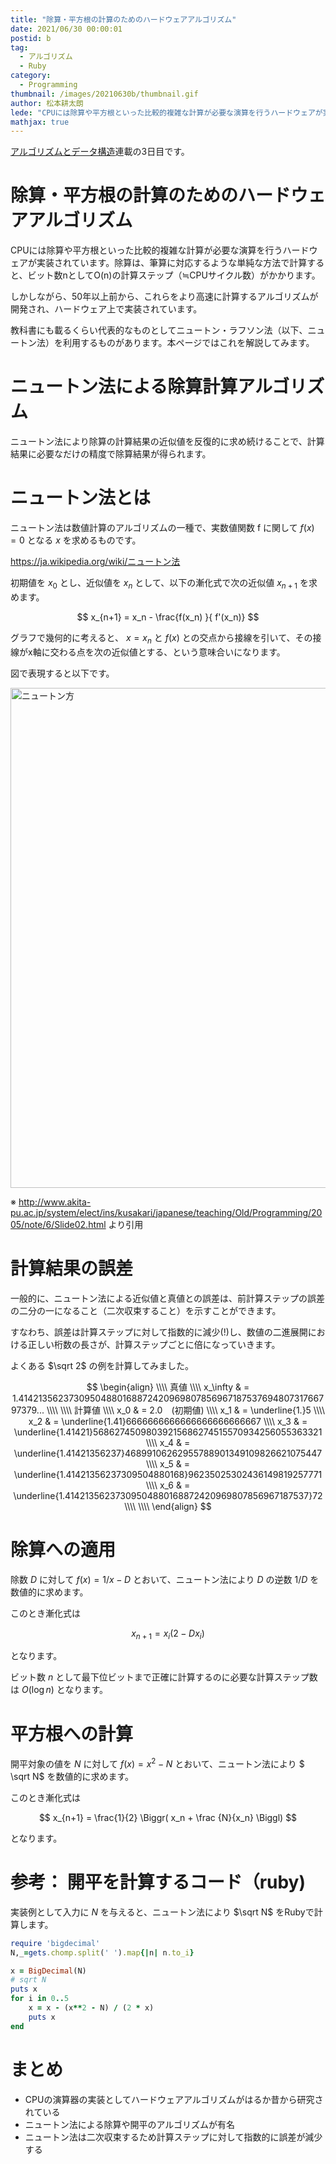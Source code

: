 ```yaml
---
title: "除算・平方根の計算のためのハードウェアアルゴリズム"
date: 2021/06/30 00:00:01
postid: b
tag:
  - アルゴリズム
  - Ruby
category:
  - Programming
thumbnail: /images/20210630b/thumbnail.gif
author: 松本耕太朗
lede: "CPUには除算や平方根といった比較的複雑な計算が必要な演算を行うハードウェアが実装されています。除算は、筆算に対応するような単純な方法で計算すると、ビット数nとしてOの計算ステップ（≒CPUサイクル数）がかかります。しかしながら、50年以上前から、これらをより高速に計算するアルゴリズムが開発され、ハードウェア上で実装されています。"
mathjax: true
---
```

[アルゴリズムとデータ構造](/articles/20210628a/)連載の3日目です。

# 除算・平方根の計算のためのハードウェアアルゴリズム

CPUには除算や平方根といった比較的複雑な計算が必要な演算を行うハードウェアが実装されています。除算は、筆算に対応するような単純な方法で計算すると、ビット数nとしてO(n)の計算ステップ（≒CPUサイクル数）がかかります。

しかしながら、50年以上前から、これらをより高速に計算するアルゴリズムが開発され、ハードウェア上で実装されています。

教科書にも載るくらい代表的なものとしてニュートン・ラフソン法（以下、ニュートン法）を利用するものがあります。本ページではこれを解説してみます。

# ニュートン法による除算計算アルゴリズム

ニュートン法により除算の計算結果の近似値を反復的に求め続けることで、計算結果に必要なだけの精度で除算結果が得られます。

# ニュートン法とは

ニュートン法は数値計算のアルゴリズムの一種で、実数値関数 f に関して $f(x) = 0$ となる $x$ を求めるものです。

https://ja.wikipedia.org/wiki/ニュートン法

初期値を $x_0$ とし、近似値を $x_n$ として、以下の漸化式で次の近似値 $x_{n+1}$ を求めます。

$$
x_{n+1} = x_n - \frac{f(x_n) }{ f'(x_n)}
$$

グラフで幾何的に考えると、 $x = x_n$ と $f(x)$ との交点から接線を引いて、その接線がx軸に交わる点を次の近似値とする、という意味合いになります。

図で表現すると以下です。

<img src="/images/20210630b/Slide02.gif" alt="ニュートン方" height="800" width="600" loading="lazy">

※ http://www.akita-pu.ac.jp/system/elect/ins/kusakari/japanese/teaching/Old/Programming/2005/note/6/Slide02.html より引用

# 計算結果の誤差

一般的に、ニュートン法による近似値と真値との誤差は、前計算ステップの誤差の二分の一になること（二次収束すること）を示すことができます。

すなわち、誤差は計算ステップに対して指数的に減少(!)し、数値の二進展開における正しい桁数の長さが、計算ステップごとに倍になっていきます。

よくある $\sqrt 2$ の例を計算してみました。

$$
\begin{align}
\\\\
真値 \\\\
x_\infty & = 1.4142135623730950488016887242096980785696718753769480731766797379... \\\\
\\\\
計算値 \\\\
x_0 & = 2.0　(初期値) \\\\
x_1 & = \underline{1.}5 \\\\
x_2 & = \underline{1.41}6666666666666666666666667 \\\\
x_3 & = \underline{1.41421}56862745098039215686274515570934256055363321 \\\\
x_4 & = \underline{1.41421356237}46899106262955788901349109826621075447 \\\\
x_5 & = \underline{1.41421356237309504880168}96235025302436149819257771 \\\\
x_6 & = \underline{1.41421356237309504880168872420969807856967187537}72 \\\\
\\\\
\end{align}
$$

# 除算への適用

除数 $D$ に対して $f(x) = 1/x - D$ とおいて、ニュートン法により $D$ の逆数 $1/D$ を数値的に求めます。

このとき漸化式は

$$
x_{n+1} = x_i ( 2 - D x_i )
$$

となります。

ビット数 $n$ として最下位ビットまで正確に計算するのに必要な計算ステップ数は $O( \log n)$ となります。

# 平方根への計算

開平対象の値を $N$ に対して $f(x) = x^2 - N$ とおいて、ニュートン法により $ \sqrt N$ を数値的に求めます。

このとき漸化式は

$$
x_{n+1} = \frac{1}{2} \Biggr( x_n + \frac {N}{x_n} \Biggl)
$$

となります。


# 参考： 開平を計算するコード（ruby)

実装例として入力に $N$ を与えると、ニュートン法により $\sqrt N$ をRubyで計算します。

```ruby
require 'bigdecimal'
N,_=gets.chomp.split(' ').map{|n| n.to_i}

x = BigDecimal(N)
# sqrt N
puts x
for i in 0..5
	x = x - (x**2 - N) / (2 * x)
	puts x
end
```

# まとめ

* CPUの演算器の実装としてハードウェアアルゴリズムがはるか昔から研究されている
* ニュートン法による除算や開平のアルゴリズムが有名
* ニュートン法は二次収束するため計算ステップに対して指数的に誤差が減少する
